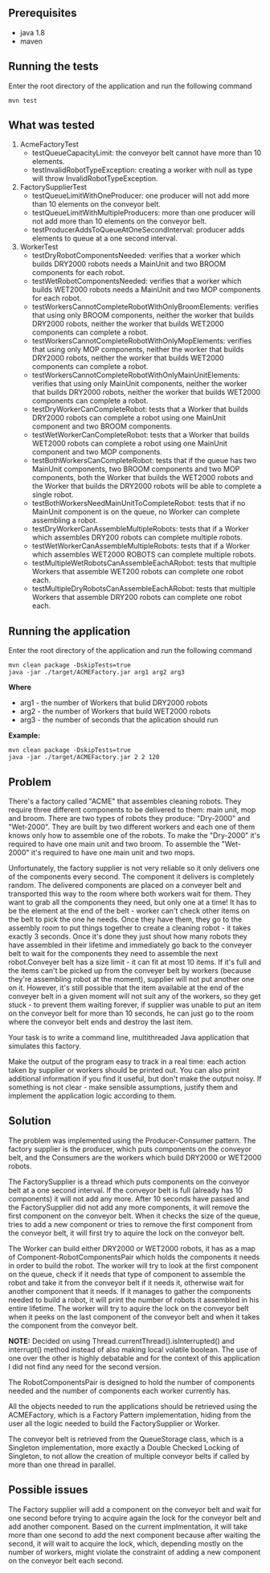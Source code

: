 ## Prerequisites
- java 1.8 
- maven

## Running the tests
Enter the root directory of the application and run the following command
```
mvn test
```

## What was tested
1. AcmeFactoryTest
    - testQueueCapacityLimit: the conveyor belt cannot have more than 10 elements.
    - testInvalidRobotTypeException: creating a worker with null as type will throw InvalidRobotTypeException.
2. FactorySupplierTest
    - testQueueLimitWithOneProducer: one producer will not add more than 10 elements on the conveyor belt.
    - testQueueLimitWithMultipleProducers: more than one producer will not add more than 10 elements on the conveyor belt.
    - testProducerAddsToQueueAtOneSecondInterval: producer adds elements to queue at a one second interval.
3. WorkerTest
    - testDryRobotComponentsNeeded: verifies that a worker which builds DRY2000 robots needs a MainUnit and two BROOM 
    components for each robot.
    - testWetRobotComponentsNeeded: verifies that a worker which builds WET2000 robots needs a MainUnit and two MOP
    components for each robot.
    - testWorkersCannotCompleteRobotWithOnlyBroomElements: verifies that using only BROOM components, neither the worker
    that builds DRY2000 robots, neither the worker that builds WET2000 components can complete a robot.
    - testWorkersCannotCompleteRobotWithOnlyMopElements: verifies that using only MOP components, neither the worker
    that builds DRY2000 robots, neither the worker that builds WET2000 components can complete a robot.
    - testWorkersCannotCompleteRobotWithOnlyMainUnitElements: verifies that using only MainUnit components, neither 
    the worker that builds DRY2000 robots, neither the worker that builds WET2000 components can complete a robot.
    - testDryWorkerCanCompleteRobot: tests that a Worker that builds DRY2000 robots can complete a robot using one
    MainUnit component and two BROOM components.
    - testWetWorkerCanCompleteRobot: tests that a Worker that builds WET2000 robots can complete a robot using one
    MainUnit component and two MOP components.
    - testBothWorkersCanCompleteRobot: tests that if the queue has two MainUnit components, two BROOM components and two
    MOP components, both the Worker that builds the WET2000 robots and the Worker that builds the DRY2000 robots will be 
    able to complete a single robot.
    - testBothWorkersNeedMainUnitToCompleteRobot: tests that if no MainUnit component is on the queue, no Worker can 
    complete assembling a robot.
    - testDryWorkerCanAssembleMultipleRobots: tests that if a Worker which assembles DRY200 robots can complete multiple robots.
    - testWetWorkerCanAssembleMultipleRobots: tests that if a Worker which assembles WET2000 ROBOTS can complete multiple robots.
    - testMultipleWetRobotsCanAssembleEachARobot: tests that multiple Workers that assemble WET200 robots can complete one robot each.
    - testMultipleDryRobotsCanAssembleEachARobot: tests that multiple Workers that assemble DRY200 robots can complete one robot each.

## Running the application
Enter the root directory of the application and run the following command
```
mvn clean package -DskipTests=true
java -jar ./target/ACMEFactory.jar arg1 arg2 arg3
```

**Where**
- arg1 - the number of Workers that bulid DRY2000 robots
- arg2 - the number of Workers that build WET2000 robots
- arg3 - the number of seconds that the aplication should run

**Example:**
```
mvn clean package -DskipTests=true
java -jar ./target/ACMEFactory.jar 2 2 120
```

## Problem
There's a factory called "ACME" that assembles cleaning robots. They require three different components to  be delivered 
to them: main unit, mop and broom. There are two types of robots they produce: "Dry-2000" and "Wet-2000". They are built 
by two different workers and each one of them knows only how to assemble  one of the robots. To make the "Dry-2000" it's 
required to have one main unit and two broom. To assemble the "Wet-2000" it's required to have one main unit and two mops.

Unfortunately, the factory supplier is not very reliable so it only delivers one of the components every second. The 
component it delivers is completely random. The delivered components are placed on a conveyer belt and transported this 
way to the room where both workers wait for them. They want to grab all the components they need, but only one at a time! 
It has to be the element at the end of the belt - worker can't check other items on the belt to pick the one he needs. 
Once they have them, they go to the assembly room to put things together to create a cleaning robot - it takes exactly 3 
seconds. Once it's done they just shout how many robots they have assembled in their lifetime and immediately go back to 
the conveyer belt to wait for the components they need to assemble the next robot.Conveyer belt has a size limit - it can 
fit at most 10 items. If it's full and the items can't be picked up from the conveyer belt by workers (because they're 
assembling robot at the moment), supplier will not put another one on it. However, it's still possible that the item 
available at the end of the conveyer belt in a given moment will not suit any of the workers, so they get stuck - to 
prevent them waiting forever, if supplier was unable to put an item on the conveyor belt for more than 10 seconds, he can 
just go to the room where the conveyor belt ends and destroy the last item.  

Your task is to write a command line, multithreaded Java application that simulates this factory. 

Make the output of the program easy to track in a real time: each action taken by supplier or workers should be printed out. 
You can also print additional information if you find it useful, but don't make the output noisy. If something is not clear - 
make sensible assumptions, justify them and implement the application logic according to them.

## Solution

The problem was implemented using the Producer-Consumer pattern. The factory supplier is the producer, which puts components on 
the conveyor belt, and the Consumers are the workers which build DRY2000 or WET2000 robots.

The FactorySupplier is a thread which puts components on the conveyor belt at a one second interval. If the conveyor belt 
is full (already has 10 components) it will not add any more. After 10 seconds have passed and the FactorySupplier did not
add any more components, it will remove the first component on the conveyor belt. When it checks the size of the queue, 
tries to add a new component or tries to remove the first component from the conveyor belt, it will first try to 
aquire the lock on the conveyor belt.

The Worker can build either DRY2000 or WET2000 robots, it has as a map of Component-RobotComponentsPair which holds the 
components it needs in order to build the robot. The worker will try to look at the first component on the queue, check 
if it needs that type of component to assemble the robot and take it from the conveyor belt if it needs it, otherwise 
wait for another component that it needs. If it manages to gather the components needed to build a robot, it will print 
the number of robots  it assembled in his entire lifetime. The worker will try to aquire the lock on the conveyor belt 
when it peeks on the last component of the conveyor belt and when it takes the component from the conveyor belt.

**NOTE:** Decided on using Thread.currentThread().isInterrupted() and interrupt() method instead of also making local 
volatile boolean. The use of one over the other is highly debatable and for the context of this application I  did not 
find any need for the second version.

The RobotComponentsPair is designed to hold the number of components needed and the number of components each worker 
currently has.

All the objects needed to run the applications should be retrieved using the ACMEFactory, which is a Factory Pattern 
implementation, hiding from the user all the logic needed to build the FactorySupplier or Worker. 

The conveyor belt is retrieved from the QueueStorage class, which is a Singleton implementation, more exactly a 
Double Checked Locking of Singleton, to not allow the creation of multiple conveyor belts if called by 
more than one thread in parallel. 

## Possible issues

The Factory supplier will add a component on the conveyor belt and wait for one second before trying to acquire again 
the lock for the conveyor belt and add another component. Based on the current implmentation, it will take more than 
one second to add the next component because after waiting the second, it will wait to
acquire the lock, which, depending mostly on the number of workers, might violate the constraint of adding a new 
component on the conveyor belt each second.
